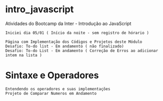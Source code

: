 # intro_javascript
Atividades do Bootcamp da Inter - Introdução ao JavaScript

    Iniciei dia 05/01 ( Início da noite - sem registro de hórario )

    Página com Implementação dos Códigos e Projetos deste Módulo 
    Desafio: To-do list - Em andamento ( não finalizado)
    Desafio: To-do List - Em andamento ( Correção de Erros ao adicionar intem na lista )


# Sintaxe e Operadores

    Entendendo os operadores e suas implementações
    Projeto de Comparar Numeros em Andamento

